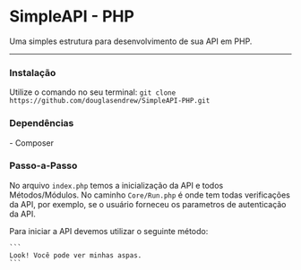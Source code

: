 <h1>SimpleAPI - PHP</h1>
<p>Uma simples estrutura para desenvolvimento de sua API em PHP.</p>
<hr>

<h3>Instalação</h3>
<p>Utilize o comando no seu terminal: <code>git clone https://github.com/douglasendrew/SimpleAPI-PHP.git</code>
  
<h3>Dependências</h3>
<p>- Composer</p>

<h3>Passo-a-Passo</h3>
<p>No arquivo <code>index.php</code> temos a inicialização da API e todos Métodos/Módulos. No caminho <code>Core/Run.php</code> é onde tem todas verificações da API, por exemplo, se o usuário forneceu os parametros de autenticação da API.</p>

<p>Para iniciar a API devemos utilizar o seguinte método:</p>

  
```` 
```
Look! Você pode ver minhas aspas.
```
````
